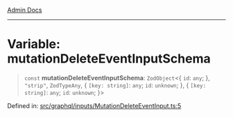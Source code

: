[Admin Docs](/)

***

# Variable: mutationDeleteEventInputSchema

> `const` **mutationDeleteEventInputSchema**: `ZodObject`\<\{ `id`: `any`; \}, `"strip"`, `ZodTypeAny`, \{ `[key: string]`: `any`;  `id`: `unknown`; \}, \{ `[key: string]`: `any`;  `id`: `unknown`; \}\>

Defined in: [src/graphql/inputs/MutationDeleteEventInput.ts:5](https://github.com/PalisadoesFoundation/talawa-api/blob/04adcbca27f07ca5c0bffce211b6e6b77a1828ce/src/graphql/inputs/MutationDeleteEventInput.ts#L5)
